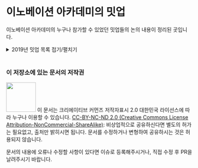 # 이노베이션 아카데미의 밋업

이노베이션 아카데미의 누구나 참가할 수 있었던 밋업들의 논의 내용이 정리된 곳입니다.


<details>
<summary>2019년 밋업 목록 접기/펼치기</summary>
<p>
  
   * [20190814-소프트웨어생태계 아무말 대잔치](2019/20190814.md)
</p>
</details>
</br>

### 이 저장소에 있는 문서의 저작권 
<img src="https://mirrors.creativecommons.org/presskit/buttons/88x31/png/by-nc-nd.png" width="80px"></img> 
이 문서는 크리에이티브 커먼즈 저작자표시 2.0 대한민국 라이선스에 따라 
누구나 이용할 수 있습니다. 
[CC-BY-NC-ND 2.0 (Creative Commons License Attribution-NonCommercial-ShareAlike)](https://creativecommons.org/licenses/by-nc-sa/2.0/): 
비상업적으로 공유하신다면 별도의 허가는 필요없고, 출처만 밝히시면 됩니다.
문서를 수정하거나 변형하여 공유하시는 것은 허용되지 않습니다.

문서의 내용에 오류나 수정할 사항이 있다면 이슈로 등록해주시거나, 직접 수정 후 PR을 날려주시기 바랍니다.
